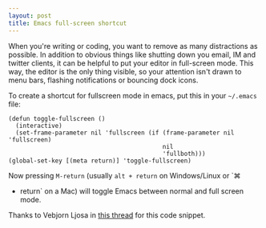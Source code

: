 ```yaml
---
layout: post
title: Emacs full-screen shortcut
---
```


When you're writing or coding, you want to remove as many distractions
as possible. In addition to obvious things like shutting down you
email, IM and twitter clients, it can be helpful to put your editor in
full-screen mode. This way, the editor is the only thing visible, so
your attention isn't drawn to menu bars, flashing notifications or
bouncing dock icons.

To create a shortcut for fullscreen mode in emacs, put this in your
`~/.emacs` file:

    (defun toggle-fullscreen ()
      (interactive)
      (set-frame-parameter nil 'fullscreen (if (frame-parameter nil 'fullscreen)
                                               nil
                                               'fullboth)))
    (global-set-key [(meta return)] 'toggle-fullscreen)

Now pressing `M-return` (usually `alt + return` on Windows/Linux or `⌘
+ return` on a Mac) will toggle Emacs between normal and full screen
mode.

Thanks to Vebjorn Ljosa in [this thread][1] for this code snippet.

[1]: http://groups.google.com/group/carbon-emacs/browse_thread/thread/1945355952b13c5d
